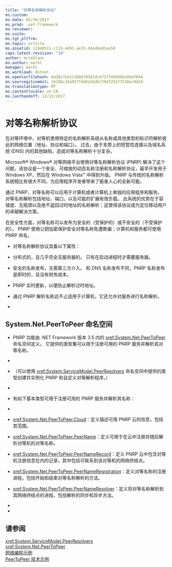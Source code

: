 ```yaml
---
title: "对等名称解析协议"
ms.custom: 
ms.date: 03/30/2017
ms.prod: .net-framework
ms.reviewer: 
ms.suite: 
ms.tgt_pltfrm: 
ms.topic: article
ms.assetid: 11940511-c124-4d91-ae31-d4ed6e81ee58
caps.latest.revision: "14"
author: mcleblanc
ms.author: markl
manager: markl
ms.workload: dotnet
ms.openlocfilehash: ba38c7e42126bb70161dcb72ffdd6965e8def044
ms.sourcegitcommit: 16186c34a957fdd52e5db7294f291f7530ac9d24
ms.translationtype: MT
ms.contentlocale: zh-CN
ms.lasthandoff: 12/22/2017
---
```

# <a name="peer-name-resolution-protocol"></a>对等名称解析协议
在对等环境中，对等机使用特定的名称解析系统从名称或其他类型的标识符解析彼此的网络位置（地址、协议和端口）。 过去，由于本质上的短暂性连接以及域名系统 (DNS) 内的其他缺陷，造成对等名称解析十分复杂。  
  
 Microsoft® Windows® 对等网络平台使用对等名称解析协议 (PNRP) 解决了这个问题，该协议是一个安全、可缩放的动态名称注册和名称解析协议，最早开发用于 Windows XP，然后在 Windows Vista™ 中得到升级。 PNRP 与传统的名称解析系统相比有很大不同，为应用程序开发者带来了振奋人心的全新可能。  
  
 通过 PNRP，对等名称可以应用于计算机或者计算机上单独的应用程序和服务。 对等名称解析包括地址、端口，以及可能的扩展有效负载。 此系统的优势在于容错度、无瓶颈以及绝不返回过时地址的名称解析；这使得该协议成为定位移动用户的卓越解决方案。  
  
 在安全性方面，对等名称可以发布为安全的（受保护的）或不安全的（不受保护的）。 PNRP 使用公钥加密保护安全对等名称免遭欺骗；计算机和服务都可使用 PNRP 命名。  
  
-   对等名称解析协议具备以下属性：  
  
-   分布式的，且几乎完全无服务器的。 只有在启动进程时才需要服务器。  
  
-   安全的名称发布，无需第三方介入。 和 DNS 名称发布不同，PNRP 名称发布是即时的，且没有财务成本。  
  
-   PNRP 实时更新，以便防止解析过时地址。  
  
-   通过 PNRP 解析名称远不止适用于计算机，它还允许对服务进行名称解析。  
  
-  
  
## <a name="the-systemnetpeertopeer-namespace"></a>System.Net.PeerToPeer 命名空间  
  
-   PNRP 功能由 .NET Framework 版本 3.5 内的 <xref:System.Net.PeerToPeer> 命名空间定义。 它提供的类型集可以用于注册可用的 PNRP 服务并解析其对等名称。  
  
-  
  
-   （可以使用 <xref:System.ServiceModel.PeerResolvers> 命名空间中提供的类型创建并实例化 PNRP 和自定义对等解析程序。）  
  
-  
  
-   有如下基本类型可用于注册可用的 PNRP 服务并解析其名称：  
  
-  
  
-   <xref:System.Net.PeerToPeer.Cloud>：定义描述可用 PNRP 云的信息，包括其范围。  
  
-   <xref:System.Net.PeerToPeer.PeerName>：定义可用于在云中注册并随后解析对等机的对等名称。  
  
-   <xref:System.Net.PeerToPeer.PeerNameRecord>：定义 PNRP 云中包含对等机注册信息在内的记录，其中包括可联系到该对等机的网络终结点。  
  
-   <xref:System.Net.PeerToPeer.PeerNameRegistration>：定义对等名称的注册进程，包括开始和结束对等名称解析的方法。  
  
-   <xref:System.Net.PeerToPeer.PeerNameResolver>：定义将对等名称解析到其网络终结点的进程，包括解析的同步和异步方法。  
  
-  
  
-  
  
## <a name="see-also"></a>请参阅  
 <xref:System.ServiceModel.PeerResolvers>  
 <xref:System.Net.PeerToPeer>  
 [网络编程示例](../../../docs/framework/network-programming/network-programming-samples.md)  
 [PeerToPeer 技术示例](http://go.microsoft.com/fwlink/?LinkID=179571)
